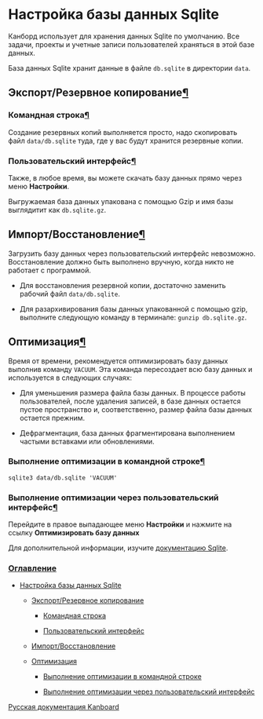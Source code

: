 Настройка базы данных Sqlite
============================



Канборд использует для хранения данных Sqlite по умолчанию. Все задачи, проекты и учетные записи пользователей храняться в этой базе данных.



База данных Sqlite хранит данные в файле `db.sqlite` в директории `data`.



Экспорт/Резервное копирование[¶](#export-backup "Ссылка на этот заголовок")
---------------------------------------------------------------------------



### Командная строка[¶](#command-line "Ссылка на этот заголовок")



Создание резервных копий выполняется просто, надо скопировать файл `data/db.sqlite` туда, где у вас будут хранится резервные копии.



### Пользовательский интерфейс[¶](#user-interface "Ссылка на этот заголовок")



Также, в любое время, вы можете скачать базу данных прямо через меню **Настройки**.



Выгружаемая база данных упакована с помощью Gzip и имя базы выглядитит как `db.sqlite.gz`.



Импорт/Восстановление[¶](#import-restoration "Ссылка на этот заголовок")
------------------------------------------------------------------------



Загрузить базу данных через пользовательский интерфейс невозможно. Восстановление должно быть выполнено вручную, когда никто не работает с программой.



-   Для восстановления резервной копии, достаточно заменить рабочий файл `data/db.sqlite`.



-   Для разархивирования базы данных упакованной с помощью gzip, выполните следующую команду в терминале: `gunzip db.sqlite.gz`.



Оптимизация[¶](#optimization "Ссылка на этот заголовок")
--------------------------------------------------------



Время от времени, рекомендуется оптимизировать базу данных выполнив команду `VACUUM`. Эта команда пересоздает всю базу данных и используется в следующих случаях:



-   Для уменьшения размера файла базы данных. В процессе работы пользователей, после удаления записей, в базе данных остается пустое пространство и, соответственно, размер файла базы данных остается прежним.



-   Дефрагментация, база данных фрагментирована выполнением частыми вставками или обновлениями.



### Выполнение оптимизации в командной строке[¶](#from-the-command-line "Ссылка на этот заголовок")



    sqlite3 data/db.sqlite 'VACUUM'



### Выполнение оптимизации через пользовательский интерфейс[¶](#from-the-user-interface "Ссылка на этот заголовок")



Перейдите в правое выпадающее меню **Настройки** и нажмите на ссылку **Оптимизировать базу данных**



Для дополнительной информации, изучите [документацию Sqlite](https://sqlite.org/lang_vacuum.html).



### [Оглавление](index.markdown)



-   [Настройка базы данных Sqlite](#)

    -   [Экспорт/Резервное копирование](#export-backup)

        -   [Командная строка](#command-line)

        -   [Пользовательский интерфейс](#user-interface)

    -   [Импорт/Восстановление](#import-restoration)

    -   [Оптимизация](#optimization)

        -   [Выполнение оптимизации в командной строке](#from-the-command-line)

        -   [Выполнение оптимизации через пользовательский интерфейс](#from-the-user-interface)




[Русская документация Kanboard](http://kanboard.ru/doc/)

